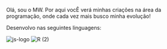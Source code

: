 Olá, sou o MW. Por aqui vocÊ verá minhas criações na área da programação, onde cada vez mais busco minha evolução!

Desenvolvo nas seguintes linguagens:


![js-logo](https://user-images.githubusercontent.com/110546829/182630054-a451adaa-fa33-487b-8124-62f88ab40f5b.png)
	![R (2)](https://user-images.githubusercontent.com/110546829/182630395-fdf20ed7-8d8c-4fd8-b8ef-a5ed25da649d.png)




